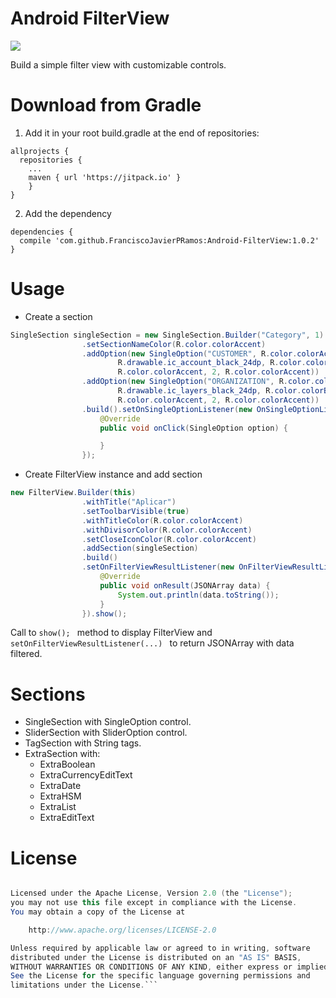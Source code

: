 # Android FilterView 
[![](https://jitpack.io/v/FranciscoJavierPRamos/Android-FilterView.svg)](https://jitpack.io/#FranciscoJavierPRamos/Android-FilterView)

Build a simple filter view with customizable controls.

# Download from Gradle

1. Add it in your root build.gradle at the end of repositories:
```
allprojects {
  repositories {
    ...
    maven { url 'https://jitpack.io' }
    }
} 
```
2. Add the dependency
``` 	
dependencies {
  compile 'com.github.FranciscoJavierPRamos:Android-FilterView:1.0.2'
}
```

# Usage

* Create a section
```java
SingleSection singleSection = new SingleSection.Builder("Category", 1)
                .setSectionNameColor(R.color.colorAccent)
                .addOption(new SingleOption("CUSTOMER", R.color.colorAccent,
                        R.drawable.ic_account_black_24dp, R.color.colorBackground,
                        R.color.colorAccent, 2, R.color.colorAccent))
                .addOption(new SingleOption("ORGANIZATION", R.color.colorAccent,
                        R.drawable.ic_layers_black_24dp, R.color.colorBackground,
                        R.color.colorAccent, 2, R.color.colorAccent))
                .build().setOnSingleOptionListener(new OnSingleOptionListener() {
                    @Override
                    public void onClick(SingleOption option) {

                    }
                });
```

* Create FilterView instance and add section 
``` java
new FilterView.Builder(this)
                .withTitle("Aplicar")
                .setToolbarVisible(true)
                .withTitleColor(R.color.colorAccent)
                .withDivisorColor(R.color.colorAccent)
                .setCloseIconColor(R.color.colorAccent)
                .addSection(singleSection)
                .build()
                .setOnFilterViewResultListener(new OnFilterViewResultListener() {
                    @Override
                    public void onResult(JSONArray data) {
                        System.out.println(data.toString());
                    }
                }).show();
```
Call to ```show(); ``` method to display FilterView and ```setOnFilterViewResultListener(...) ``` to return JSONArray with data filtered.

# Sections

* SingleSection with SingleOption control.
* SliderSection with SliderOption control.
* TagSection with String tags.
* ExtraSection with:
  * ExtraBoolean
  * ExtraCurrencyEditText
  * ExtraDate
  * ExtraHSM
  * ExtraList
  * ExtraEditText
  

# License

```java Copyright [yyyy] [name of copyright owner]

Licensed under the Apache License, Version 2.0 (the "License");
you may not use this file except in compliance with the License.
You may obtain a copy of the License at

    http://www.apache.org/licenses/LICENSE-2.0

Unless required by applicable law or agreed to in writing, software
distributed under the License is distributed on an "AS IS" BASIS,
WITHOUT WARRANTIES OR CONDITIONS OF ANY KIND, either express or implied.
See the License for the specific language governing permissions and
limitations under the License.```
